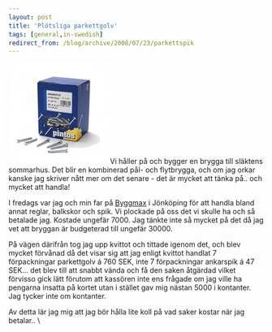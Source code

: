```yaml
---
layout: post
title: 'Plötsliga parkettgolv'
tags: [general,in-swedish]
redirect_from: /blog/archive/2008/07/23/parkettspik
---
```


![Parkettgolv?](/images/django2jekyll/migrated/blog-archive-2008-07-images-parkettspik.jpg-image_mini)Vi
håller på och bygger en brygga till släktens sommarhus. Det blir en
kombinerad pål- och flytbrygga, och om jag orkar kanske jag skriver nått
mer om det senare - det är mycket att tänka på.. och mycket att handla!

I fredags var jag och min far på [Byggmax](http://www.byggmax.se) i
Jönköping för att handla bland annat reglar, balkskor och spik. Vi
plockade på oss det vi skulle ha och så betalade jag. Kostade ungefär
7000. Jag tänkte inte så mycket på det då jag vet att bryggan är
budgeterad till ungefär 30000.

På vägen därifrån tog jag upp kvittot och tittade igenom det, och blev
mycket förvånad då det visar sig att jag enligt kvittot handlat 7
förpackningar parkettgolv á 760 SEK, inte 7 förpackningar ankarspik á 47
SEK... det blev till att snabbt vända och få den saken åtgärdad vilket
förvisso gick lätt förutom att kassören inte ens frågade om jag ville ha
pengarna insatta på kortet utan i stället gav mig nästan 5000 i
kontanter. Jag tycker inte om kontanter.

Av detta lär jag mig att jag bör hålla lite koll på vad saker kostar när
jag betalar.. \


